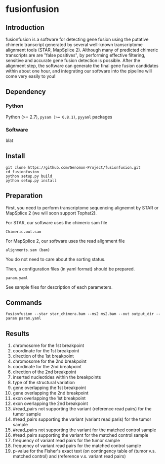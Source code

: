 # fusionfusion 

## Introduction

fusionfusion is a software for detecting gene fusion 
using the putative chimeric transcript generated by several well-known transcriptome alignment tools (STAR, MapSplice 2).
Although many of predicted chimeric transcripts are are "false positives",
by performing effective filtering, sensitive and accurate gene fusion detection is possible.
After the alignment step, the software can generate the final gene fusion candidates within about one hour,
and integrating our software into the pipeline will come very easily to you!

## Dependency

### Python
Python (>= 2.7), `pysam (>= 0.8.1)`, `pyyaml` packages

### Software
blat

## Install

```
git clone https://github.com/Genomon-Project/fusionfusion.git
cd fusionfusion 
python setup.py build
python setup.py install
```
## Preparation

First, you need to perform transcriptome sequencing alignemnt by STAR or MapSplice 2 
(we will soon support Tophat2).

For STAR, our software uses the chimeric sam file
```
Chimeric.out.sam
```

For MapSplice 2, our software uses the read alignment file
```
alignments.sam (bam)
```
You do not need to care about the sorting status.

Then, a configuration files (in yaml format) should be prepared.
```
param.yaml
```

See sample files for description of each parameters.

## Commands


```
fusionfusion --star star_chimera.bam --ms2 ms2.bam --out output_dir --param param.yaml
```

## Results

1. chromosome for the 1st breakpoint
1. coordinate for the 1st breakpoint
1. direction of the 1st breakpoint
1. chromosome for the 2nd breakpoint
1. coordinate for the 2nd breakpoint
1. direction of the 2nd breakpoint
1. inserted nucleotides within the breakpoints
1. type of the structural variation
1. gene overlapping the 1st breakpoint
1. gene overlapping the 2nd breakpoint
1. exon overlapping the 1st breakpoint
1. exon overlapping the 2nd breakpoint
1. #read_pairs not supporting the variant (reference read pairs) for the tumor sample
1. #read_pairs supporting the variant (variant read paris) for the tumor sample
1. #read_pairs not supporting the variant for the matched control sample
1. #read_pairs supporting the variant for the matched control sample
1. frequency of variant read pairs for the tumor sample 
1. frequency of variant read pairs for the matched control sample 
1. p-value for the Fisher's exact text (on contingency table of (tumor v.s. matched control) and (reference v.s. variant read pairs)


